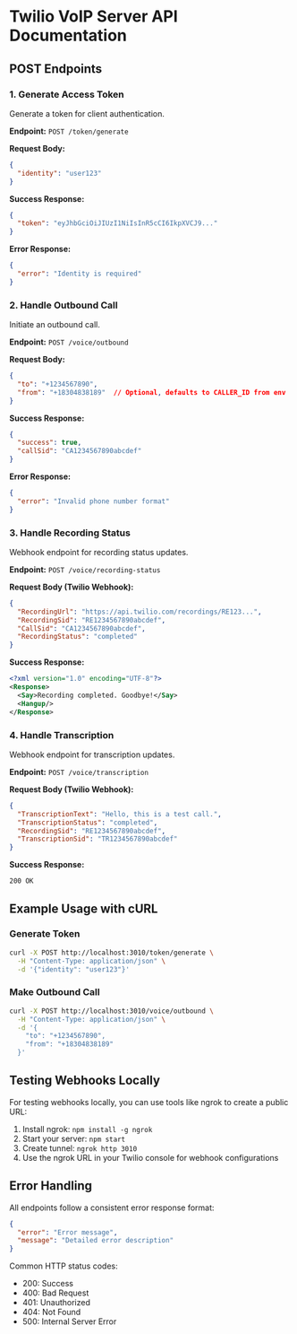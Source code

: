 # Twilio VoIP Server API Documentation

## POST Endpoints

### 1. Generate Access Token
Generate a token for client authentication.

**Endpoint:** `POST /token/generate`

**Request Body:**
```json
{
  "identity": "user123"
}
```

**Success Response:**
```json
{
  "token": "eyJhbGciOiJIUzI1NiIsInR5cCI6IkpXVCJ9..."
}
```

**Error Response:**
```json
{
  "error": "Identity is required"
}
```

### 2. Handle Outbound Call
Initiate an outbound call.

**Endpoint:** `POST /voice/outbound`

**Request Body:**
```json
{
  "to": "+1234567890",
  "from": "+18304838189"  // Optional, defaults to CALLER_ID from env
}
```

**Success Response:**
```json
{
  "success": true,
  "callSid": "CA1234567890abcdef"
}
```

**Error Response:**
```json
{
  "error": "Invalid phone number format"
}
```

### 3. Handle Recording Status
Webhook endpoint for recording status updates.

**Endpoint:** `POST /voice/recording-status`

**Request Body (Twilio Webhook):**
```json
{
  "RecordingUrl": "https://api.twilio.com/recordings/RE123...",
  "RecordingSid": "RE1234567890abcdef",
  "CallSid": "CA1234567890abcdef",
  "RecordingStatus": "completed"
}
```

**Success Response:**
```xml
<?xml version="1.0" encoding="UTF-8"?>
<Response>
  <Say>Recording completed. Goodbye!</Say>
  <Hangup/>
</Response>
```

### 4. Handle Transcription
Webhook endpoint for transcription updates.

**Endpoint:** `POST /voice/transcription`

**Request Body (Twilio Webhook):**
```json
{
  "TranscriptionText": "Hello, this is a test call.",
  "TranscriptionStatus": "completed",
  "RecordingSid": "RE1234567890abcdef",
  "TranscriptionSid": "TR1234567890abcdef"
}
```

**Success Response:**
```
200 OK
```

## Example Usage with cURL

### Generate Token
```bash
curl -X POST http://localhost:3010/token/generate \
  -H "Content-Type: application/json" \
  -d '{"identity": "user123"}'
```

### Make Outbound Call
```bash
curl -X POST http://localhost:3010/voice/outbound \
  -H "Content-Type: application/json" \
  -d '{
    "to": "+1234567890",
    "from": "+18304838189"
  }'
```

## Testing Webhooks Locally

For testing webhooks locally, you can use tools like ngrok to create a public URL:

1. Install ngrok: `npm install -g ngrok`
2. Start your server: `npm start`
3. Create tunnel: `ngrok http 3010`
4. Use the ngrok URL in your Twilio console for webhook configurations

## Error Handling

All endpoints follow a consistent error response format:

```json
{
  "error": "Error message",
  "message": "Detailed error description"
}
```

Common HTTP status codes:
- 200: Success
- 400: Bad Request
- 401: Unauthorized
- 404: Not Found
- 500: Internal Server Error